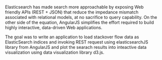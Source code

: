 Elasticsearch has made search more approachable by exposing Web friendly APIs (REST + JSON) that reduce the impedance mismatch associated with relational models, at no sacrifice to query capability. On the other side of the equation, AngularJS simplifies the effort required to build highly interactive, data-driven Web applications.

The goal was to write an application to load stackover flow data as ElasticSearch indices and invoking REST request using elasticsearchJS library from AngularJS and plot the searach results into inteactive data visualization using data visualization library d3.js. 
